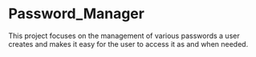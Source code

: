 # Password_Manager
This project focuses on the management of various passwords a user creates  and makes it easy for the user to access it as and when needed.  
